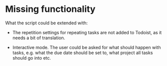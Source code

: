 Missing functionality
=====================

What the script could be extended with:

- The repetition settings for repeating tasks are not added to Todoist, as it
  needs a bit of translation.

- Interactive mode. The user could be asked for what should happen with tasks,
  e.g. what the due date should be set to, what project all tasks should go into
  etc.


